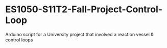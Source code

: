 # ES1050-S11T2-Fall-Project-Control-Loop
Arduino script for a University project that involved a reaction vessel &amp; control loops
